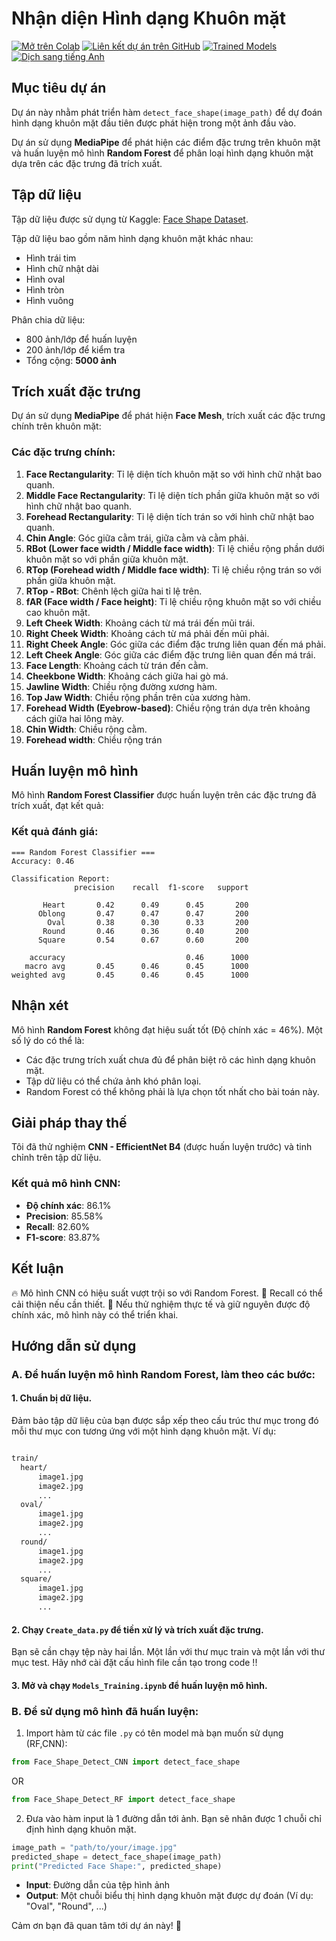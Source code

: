 # Nhận diện Hình dạng Khuôn mặt
<a href="https://colab.research.google.com/drive/1xLL78hwNCxJR1fsIBSfLCCQAg1IFmkCw?usp=sharing"><img src="https://colab.research.google.com/assets/colab-badge.svg" alt="Mở trên Colab"></a>
<a href="https://github.com/Jukainite/Face_shape_detection/tree/main"><img src="https://img.shields.io/badge/GitHub-100000?style=for-the-badge&logo=github&logoColor=white" alt="Liên kết dự án trên GitHub"></a>
<a href="https://drive.google.com/file/d/173kh8Jk3st9oBKkpP2m3GojT7v_7TIGq/view?usp=sharing"><img src="https://img.shields.io/badge/Model-Drive-blue?style=for-the-badge&logo=google-drive&logoColor=white" alt="Trained Models"></a>
<a href="README.md"><img src="https://img.shields.io/badge/Translate-English-blue" alt="Dịch sang tiếng Anh"></a>

## Mục tiêu dự án
Dự án này nhằm phát triển hàm `detect_face_shape(image_path)` để dự đoán hình dạng khuôn mặt đầu tiên được phát hiện trong một ảnh đầu vào.

Dự án sử dụng **MediaPipe** để phát hiện các điểm đặc trưng trên khuôn mặt và huấn luyện mô hình **Random Forest** để phân loại hình dạng khuôn mặt dựa trên các đặc trưng đã trích xuất.

## Tập dữ liệu
Tập dữ liệu được sử dụng từ Kaggle: [Face Shape Dataset](https://www.kaggle.com/datasets/niten19/face-shape-dataset).

Tập dữ liệu bao gồm năm hình dạng khuôn mặt khác nhau:
- Hình trái tim
- Hình chữ nhật dài
- Hình oval
- Hình tròn
- Hình vuông

Phân chia dữ liệu:
- 800 ảnh/lớp để huấn luyện
- 200 ảnh/lớp để kiểm tra
- Tổng cộng: **5000 ảnh**

## Trích xuất đặc trưng
Dự án sử dụng **MediaPipe** để phát hiện **Face Mesh**, trích xuất các đặc trưng chính trên khuôn mặt:

### Các đặc trưng chính:
1. **Face Rectangularity**: Tỉ lệ diện tích khuôn mặt so với hình chữ nhật bao quanh.
2. **Middle Face Rectangularity**: Tỉ lệ diện tích phần giữa khuôn mặt so với hình chữ nhật bao quanh.
3. **Forehead Rectangularity**: Tỉ lệ diện tích trán so với hình chữ nhật bao quanh.
4. **Chin Angle**: Góc giữa cằm trái, giữa cằm và cằm phải.
5. **RBot (Lower face width / Middle face width)**: Tỉ lệ chiều rộng phần dưới khuôn mặt so với phần giữa khuôn mặt.
6. **RTop (Forehead width / Middle face width)**: Tỉ lệ chiều rộng trán so với phần giữa khuôn mặt.
7. **RTop - RBot**: Chênh lệch giữa hai tỉ lệ trên.
8. **fAR (Face width / Face height)**: Tỉ lệ chiều rộng khuôn mặt so với chiều cao khuôn mặt.
9. **Left Cheek Width**: Khoảng cách từ má trái đến mũi trái.
10. **Right Cheek Width**: Khoảng cách từ má phải đến mũi phải.
11. **Right Cheek Angle**: Góc giữa các điểm đặc trưng liên quan đến má phải.
12. **Left Cheek Angle**: Góc giữa các điểm đặc trưng liên quan đến má trái.
13. **Face Length**: Khoảng cách từ trán đến cằm.
14. **Cheekbone Width**: Khoảng cách giữa hai gò má.
15. **Jawline Width**: Chiều rộng đường xương hàm.
16. **Top Jaw Width**: Chiều rộng phần trên của xương hàm.
17. **Forehead Width (Eyebrow-based)**: Chiều rộng trán dựa trên khoảng cách giữa hai lông mày.
18. **Chin Width**: Chiều rộng cằm.
19. **Forehead width**: Chiều rộng trán

## Huấn luyện mô hình
Mô hình **Random Forest Classifier** được huấn luyện trên các đặc trưng đã trích xuất, đạt kết quả:

### Kết quả đánh giá:
```
=== Random Forest Classifier ===
Accuracy: 0.46

Classification Report:
              precision    recall  f1-score   support

       Heart       0.42      0.49      0.45       200
      Oblong       0.47      0.47      0.47       200
        Oval       0.38      0.30      0.33       200
       Round       0.46      0.36      0.40       200
      Square       0.54      0.67      0.60       200

    accuracy                           0.46      1000
   macro avg       0.45      0.46      0.45      1000
weighted avg       0.45      0.46      0.45      1000
```

## Nhận xét
Mô hình **Random Forest** không đạt hiệu suất tốt (Độ chính xác = 46%). Một số lý do có thể là:
- Các đặc trưng trích xuất chưa đủ để phân biệt rõ các hình dạng khuôn mặt.
- Tập dữ liệu có thể chứa ảnh khó phân loại.
- Random Forest có thể không phải là lựa chọn tốt nhất cho bài toán này.

## Giải pháp thay thế
Tôi đã thử nghiệm **CNN - EfficientNet B4** (được huấn luyện trước) và tinh chỉnh trên tập dữ liệu.

### Kết quả mô hình CNN:
- **Độ chính xác**: 86.1%
- **Precision**: 85.58%
- **Recall**: 82.60%
- **F1-score**: 83.87%

## Kết luận
🔥 Mô hình CNN có hiệu suất vượt trội so với Random Forest.
📌 Recall có thể cải thiện nếu cần thiết.
📌 Nếu thử nghiệm thực tế và giữ nguyên được độ chính xác, mô hình này có thể triển khai.

## Hướng dẫn sử dụng

### A. Để huấn luyện mô hình Random Forest, làm theo các bước:
#### 1. Chuẩn bị dữ liệu.
Đảm bảo tập dữ liệu của bạn được sắp xếp theo cấu trúc thư mục trong đó mỗi thư mục con tương ứng với một hình dạng khuôn mặt. Ví dụ:
 ```bash

train/
   heart/
       image1.jpg
       image2.jpg
       ...
   oval/
       image1.jpg
       image2.jpg
       ...
   round/
       image1.jpg
       image2.jpg
       ...
   square/
       image1.jpg
       image2.jpg
       ...
```
#### 2. Chạy `Create_data.py` để tiền xử lý và trích xuất đặc trưng.
Bạn sẽ cần chạy tệp này hai lần. Một lần với thư mục train và một lần với thư mục test. Hãy nhớ cài đặt cấu hình file cần tạo trong code !!
#### 3. Mở và chạy `Models_Training.ipynb` để huấn luyện mô hình.

### B. Để sử dụng mô hình đã huấn luyện:
1. Import hàm từ các file `.py` có tên model mà bạn muốn sử dụng (RF,CNN):
```python
from Face_Shape_Detect_CNN import detect_face_shape
```
OR

```python
from Face_Shape_Detect_RF import detect_face_shape
```

2. Đưa vào hàm input là 1 đường dẫn tới ảnh. Bạn sẽ nhân được 1 chuỗi chỉ định hình dạng khuôn mặt.
```python
image_path = "path/to/your/image.jpg"
predicted_shape = detect_face_shape(image_path)
print("Predicted Face Shape:", predicted_shape)
```
- **Input**: Đường dẫn của tệp hình ảnh
- **Output**: 
Một chuỗi biểu thị hình dạng khuôn mặt được dự đoán (Ví dụ: "Oval", "Round", ...)



Cảm ơn bạn đã quan tâm tới dự án này! 🚀

